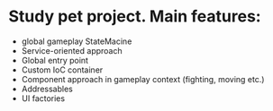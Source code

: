 # Study pet project. Main features: 
- global gameplay StateMacine 
- Service-oriented approach 
- Global entry point
- Custom IoC container
- Component approach in gameplay context (fighting, moving etc.)
- Addressables
- UI factories
